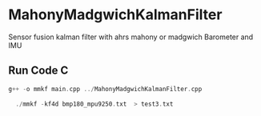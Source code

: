 # MahonyMadgwichKalmanFilter
 Sensor fusion kalman filter with ahrs mahony or madgwich Barometer and IMU 

## Run Code C
  ```c++
 g++ -o mmkf main.cpp ../MahonyMadgwichKalmanFilter.cpp
    
    ./mmkf -kf4d bmp180_mpu9250.txt  > test3.txt
